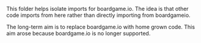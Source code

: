 This folder helps isolate imports for boardgame.io.  The idea is that other
code imports from here rather than directly importing from boardgameio.

The long-term aim is to replace boardgame.io with home grown code.  This aim 
arose because boardgame.io is no longer supported. 
